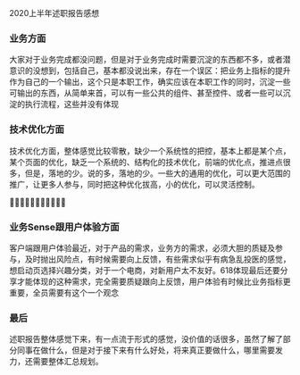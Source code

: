 2020上半年述职报告感想

### 业务方面

大家对于业务完成都没问题，但是对于业务完成时需要沉淀的东西都不多，或者潜意识的没想到，包括自己，基本都没说出来，存在一个误区：把业务上指标的提升作为自己的一个输出，这个只是本职工作，确实应该在本职工作的同时，沉淀一些可输出的东西，从简单来首，可以有一些公共的组件、甚至控件、或者一些可以沉淀的执行流程，这些并没有体现


### 技术优化方面

技术优化方面，整体感觉比较零散，缺少一个系统性的把控，基本上都是某个点，某个页面的优化，缺乏一个系统的、结构化的技术优化，前端的优化点，推进点很多，但是，落地的少。说的多，落地的少。一些大的通用的优化，可以更大范围的推广，让更多人参与，同时把这种优化拔高，小的优化，可以灵活控制。


### 业务Sense跟用户体验方面

客户端跟用户体验最近，对于产品的需求，业务方的需求，必须大胆的质疑及参与，及时抛出风险点，有时候需要向上反馈，有些需求似乎有病急乱投医的感觉，想启动页选择兴趣分类，对于一个电商，对新用户太不友好。618体现最后还要分享才能体现的这种需求，完全需要质疑跟向上反馈，用户体验有时候比业务指标更重要，全员需要有这个一个观念

### 最后

述职报告整体感觉下来，有一点流于形式的感觉，没价值的话很多，虽然了解了部分同事在做什么，但是对于接下来有什么好处，将来真正要做什么，哪里需要发力，还需要整体汇总规划。